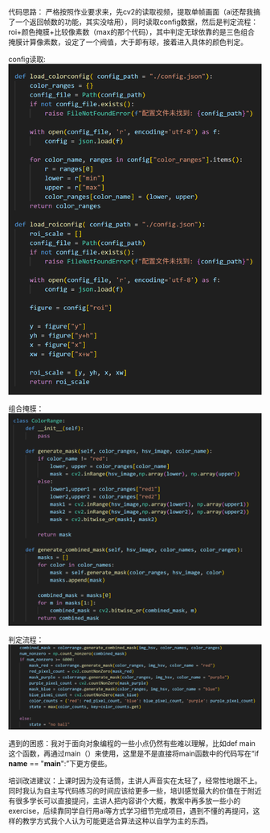 代码思路：
严格按照作业要求来，先cv2的读取视频，提取单帧画面（ai还帮我搞了一个返回帧数的功能，其实没啥用），同时读取config数据，然后是判定流程：roi+颜色掩膜+比较像素数（max的那个代码），其中判定无球依靠的是三色组合掩膜计算像素数，设定了一个阀值，大于即有球，接着进入具体的颜色判定。

config读取:
![alt text](pic_config-1.png)

组合掩膜：
![alt text](pic_mask-1.png)

判定流程：
![alt text](pic_state-1.png)

遇到的困惑：我对于面向对象编程的一些小点仍然有些难以理解，比如def main这个函数，再通过main（）来使用，这里是不是直接将main函数中的代码写在“if __name__ == "__main__":”下更方便些。

培训改进建议：上课时因为没有话筒，主讲人声音实在太轻了，经常性地跟不上。同时我认为自主写代码练习的时间应该给更多一些，培训感觉最大的价值在于附近有很多学长可以直接提问，主讲人把内容讲个大概，教案中再多放一些小的exercise，后续靠同学自行用ai等方式学习细节完成项目，遇到不懂的再提问，这样的教学方式我个人认为可能更适合算法这种以自学为主的东西。
